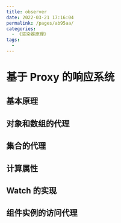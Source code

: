 ```yaml
---
title: observer
date: 2022-03-21 17:16:04
permalink: /pages/ab95aa/
categories:
  - 《渲染器原理》
tags:
  - 
---
```


# 基于 Proxy 的响应系统

## 基本原理
## 对象和数组的代理
## 集合的代理
## 计算属性
## Watch 的实现
## 组件实例的访问代理